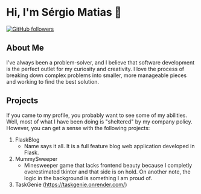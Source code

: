 # Hi, I'm Sérgio Matias 👋

[![GitHub followers](https://img.shields.io/github/followers/chiefmatias?style=social)](https://github.com/chiefmatias)

## About Me

I've always been a problem-solver, and I believe that software development is the perfect outlet for my curiosity and creativity. I love the process of breaking down complex problems into smaller, more manageable pieces and working to find the best solution.

## Projects

If you came to my profile, you probably want to see some of my abilities. Well, most of what I have been doing is "sheltered" by my company policy. However, you can get a sense with the following projects:

1. FlaskBlog
    - Name says it all. It is a full feature blog web application developed in Flask.
2. MummySweeper
    - Minesweeper game that lacks frontend beauty because I completly overestimated tkinter and that side is on hold. On another note, the logic in the background is something I am proud of.
3. TaskGenie 
    (https://taskgenie.onrender.com/)


<!--
**chiefmatias/chiefmatias** is a ✨ _special_ ✨ repository because its `README.md` (this file) appears on your GitHub profile.

Here are some ideas to get you started:

- 🔭 I’m currently working on ...
- 🌱 I’m currently learning ...
- 👯 I’m looking to collaborate on ...
- 🤔 I’m looking for help with ...
- 💬 Ask me about ...
- 📫 How to reach me: ...
- 😄 Pronouns: ...
- ⚡ Fun fact: ...
-->
